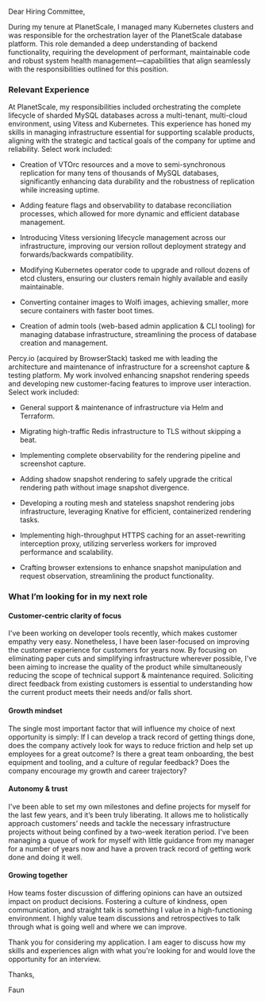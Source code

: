 Dear Hiring Committee,

During my tenure at PlanetScale, I managed many Kubernetes clusters and was responsible for the orchestration layer of the PlanetScale database platform. This role demanded a deep understanding of backend functionality, requiring the development of performant, maintainable code and robust system health management—capabilities that align seamlessly with the responsibilities outlined for this position.

### Relevant Experience

At PlanetScale, my responsibilities included orchestrating the complete lifecycle of sharded MySQL databases across a multi-tenant, multi-cloud environment, using Vitess and Kubernetes. This experience has honed my skills in managing infrastructure essential for supporting scalable products, aligning with the strategic and tactical goals of the company for uptime and reliability. Select work included:

- Creation of VTOrc resources and a move to semi-synchronous replication for many tens of thousands of MySQL databases, significantly enhancing data durability and the robustness of replication while increasing uptime.

- Adding feature flags and observability to database reconciliation processes, which allowed for more dynamic and efficient database management.

- Introducing Vitess versioning lifecycle management across our infrastructure, improving our version rollout deployment strategy and forwards/backwards compatibility.

- Modifying Kubernetes operator code to upgrade and rollout dozens of etcd clusters, ensuring our clusters remain highly available and easily maintainable.

- Converting container images to Wolfi images, achieving smaller, more secure containers with faster boot times.

- Creation of admin tools (web-based admin application & CLI tooling) for managing database infrastructure, streamlining the process of database creation and management.

Percy.io (acquired by BrowserStack) tasked me with leading the architecture and maintenance of infrastructure for a screenshot capture & testing platform. My work involved enhancing snapshot rendering speeds and developing new customer-facing features to improve user interaction. Select work included:

- General support & maintenance of infrastructure via Helm and Terraform.

- Migrating high-traffic Redis infrastructure to TLS without skipping a beat.

- Implementing complete observability for the rendering pipeline and screenshot capture.

- Adding shadow snapshot rendering to safely upgrade the critical rendering path without image snapshot divergence.

- Developing a routing mesh and stateless snapshot rendering jobs infrastructure, leveraging Knative for efficient, containerized rendering tasks.

- Implementing high-throughput HTTPS caching for an asset-rewriting interception proxy, utilizing serverless workers for improved performance and scalability.

- Crafting browser extensions to enhance snapshot manipulation and request observation, streamlining the product functionality.

### What I’m looking for in my next role

#### Customer-centric clarity of focus

I've been working on developer tools recently, which makes customer empathy very easy. Nonetheless, I have been laser-focused on improving the customer experience for customers for years now. By focusing on eliminating paper cuts and simplifying infrastructure wherever possible, I've been aiming to increase the quality of the product while simultaneously reducing the scope of technical support & maintenance required. Soliciting direct feedback from existing customers is essential to understanding how the current product meets their needs and/or falls short.

#### Growth mindset

The single most important factor that will influence my choice of next opportunity is simply: If I can develop a track record of getting things done, does the company actively look for ways to reduce friction and help set up employees for a great outcome? Is there a great team onboarding, the best equipment and tooling, and a culture of regular feedback? Does the company encourage my growth and career trajectory?

#### Autonomy & trust

I've been able to set my own milestones and define projects for myself for the last few years, and it’s been truly liberating. It allows me to holistically approach customers’ needs and tackle the necessary infrastructure projects without being confined by a two-week iteration period. I've been managing a queue of work for myself with little guidance from my manager for a number of years now and have a proven track record of getting work done and doing it well.

#### Growing together

How teams foster discussion of differing opinions can have an outsized impact on product decisions. Fostering a culture of kindness, open communication, and straight talk is something I value in a high-functioning environment. I highly value team discussions and retrospectives to talk through what is going well and where we can improve.

Thank you for considering my application. I am eager to discuss how my skills and experiences align with what you're looking for and would love the opportunity for an interview.

Thanks,

Faun
